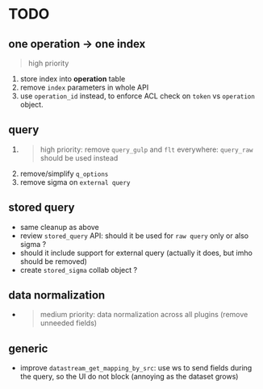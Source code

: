 # TODO

## one operation -> one index

> high priority

1. store index into **operation** table
2. remove `index` parameters in whole API
3. use `operation_id` instead, to enforce ACL check on `token` vs `operation` object.

## query

1. > high priority: remove `query_gulp` and `flt` everywhere: `query_raw` should be used instead
2. remove/simplify `q_options`
3. remove sigma on `external query`

## stored query

- same cleanup as above
- review `stored_query` API: should it be used for `raw query` only or also sigma ?
- should it include support for external query (actually it does, but imho should be removed)
- create `stored_sigma` collab object ?

## data normalization

- > medium priority: data normalization across all plugins (remove unneeded fields)

## generic

- improve `datastream_get_mapping_by_src`: use ws to send fields during the query, so the UI do not block (annoying as the dataset grows)
